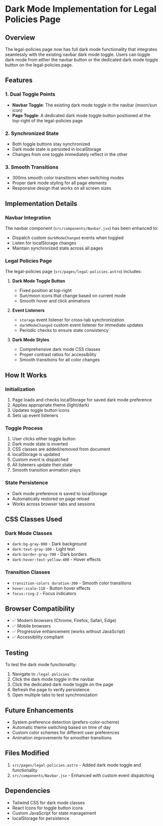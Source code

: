 # Dark Mode Implementation for Legal Policies Page

## Overview

The legal-policies page now has full dark mode functionality that integrates seamlessly with the existing navbar dark mode toggle. Users can toggle dark mode from either the navbar button or the dedicated dark mode toggle button on the legal-policies page.

## Features

### 1. Dual Toggle Points
- **Navbar Toggle**: The existing dark mode toggle in the navbar (moon/sun icon)
- **Page Toggle**: A dedicated dark mode toggle button positioned at the top-right of the legal-policies page

### 2. Synchronized State
- Both toggle buttons stay synchronized
- Dark mode state is persisted in localStorage
- Changes from one toggle immediately reflect in the other

### 3. Smooth Transitions
- 300ms smooth color transitions when switching modes
- Proper dark mode styling for all page elements
- Responsive design that works on all screen sizes

## Implementation Details

### Navbar Integration
The navbar component (`src/components/Navbar.jsx`) has been enhanced to:
- Dispatch custom `darkModeChanged` events when toggled
- Listen for localStorage changes
- Maintain synchronized state across all pages

### Legal Policies Page
The legal-policies page (`src/pages/legal-policies.astro`) includes:

1. **Dark Mode Toggle Button**
   - Fixed position at top-right
   - Sun/moon icons that change based on current mode
   - Smooth hover and click animations

2. **Event Listeners**
   - `storage` event listener for cross-tab synchronization
   - `darkModeChanged` custom event listener for immediate updates
   - Periodic checks to ensure state consistency

3. **Dark Mode Styles**
   - Comprehensive dark mode CSS classes
   - Proper contrast ratios for accessibility
   - Smooth transitions for all color changes

## How It Works

### Initialization
1. Page loads and checks localStorage for saved dark mode preference
2. Applies appropriate theme (light/dark)
3. Updates toggle button icons
4. Sets up event listeners

### Toggle Process
1. User clicks either toggle button
2. Dark mode state is inverted
3. CSS classes are added/removed from document
4. localStorage is updated
5. Custom event is dispatched
6. All listeners update their state
7. Smooth transition animation plays

### State Persistence
- Dark mode preference is saved to localStorage
- Automatically restored on page reload
- Works across browser tabs and sessions

## CSS Classes Used

### Dark Mode Classes
- `dark:bg-gray-900` - Dark background
- `dark:text-gray-100` - Light text
- `dark:border-gray-700` - Dark borders
- `dark:hover:text-yellow-400` - Hover effects

### Transition Classes
- `transition-colors duration-300` - Smooth color transitions
- `hover:scale-110` - Button hover effects
- `focus:ring-2` - Focus indicators

## Browser Compatibility

- ✅ Modern browsers (Chrome, Firefox, Safari, Edge)
- ✅ Mobile browsers
- ✅ Progressive enhancement (works without JavaScript)
- ✅ Accessibility compliant

## Testing

To test the dark mode functionality:

1. Navigate to `/legal-policies`
2. Click the dark mode toggle in the navbar
3. Click the dedicated dark mode toggle on the page
4. Refresh the page to verify persistence
5. Open multiple tabs to test synchronization

## Future Enhancements

- System preference detection (prefers-color-scheme)
- Automatic theme switching based on time of day
- Custom color schemes for different user preferences
- Animation improvements for smoother transitions

## Files Modified

1. `src/pages/legal-policies.astro` - Added dark mode toggle and functionality
2. `src/components/Navbar.jsx` - Enhanced with custom event dispatching

## Dependencies

- Tailwind CSS for dark mode classes
- React Icons for toggle button icons
- Custom JavaScript for state management
- localStorage for persistence 